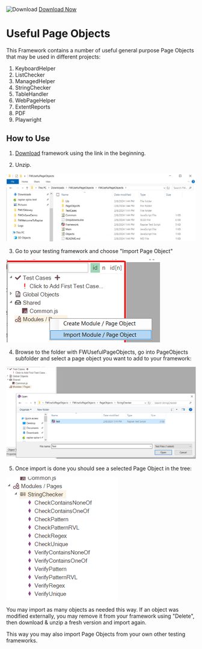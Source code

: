![Download](https://github.githubassets.com/images/icons/emoji/unicode/23ec.png?v8) [Download Now](https://inflectra.github.io/DownGit/#/home?url=https://github.com/Inflectra/rapise-powerpack/tree/master/FWUsefulPageObjects )

# Useful Page Objects

This Framework contains a number of useful general purpose Page Objects that may be used in different projects:

1. KeyboardHelper
2. ListChecker
3. ManagedHelper
4. StringChecker
5. TableHandler
6. WebPageHelper
7. ExtentReports
8. PDF
9. Playwright

## How to Use

1. [Download](https://inflectra.github.io/DownGit/#/home?url=https://github.com/Inflectra/rapise-powerpack/tree/master/FWUsefulPageObjects ) framework using the link in the beginning.

2. Unzip.

![](img/README_AfterDownloadAndUnzip.png)

3. Go to your testing framework and choose "Import Page Object"

![](img/README_ImportPageObject.png)

4. Browse to the folder with FWUsefulPageObjects, go into PageObjects subfolder and select a page object you want to add to your framework:

![](img/README_SelectFolder.png)

5. Once import is done you should see a selected Page Object in the tree:

![](img/README_POAfterImport.png)

You may import as many objects as needed this way. If an object was modified externally, you may remove it from your framework using "Delete", then download & unzip a fresh version and import again.

This way you may also import Page Objects from your own other testing frameworks.
